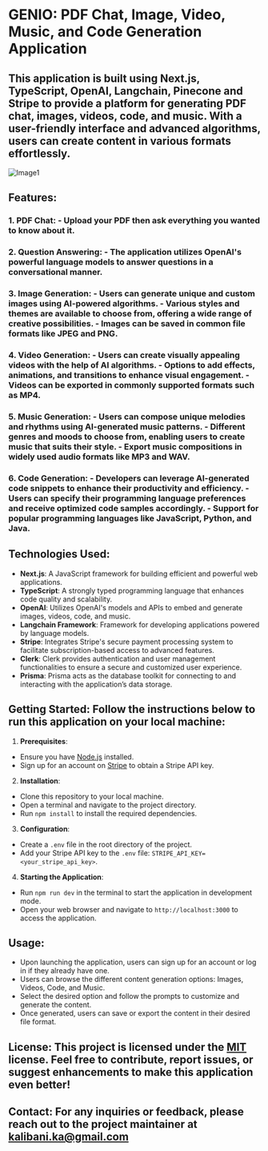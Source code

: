 # GENIO: PDF Chat, Image, Video, Music, and Code Generation Application
## This application is built using Next.js, TypeScript, OpenAI, Langchain, Pinecone and Stripe to provide a platform for generating PDF chat, images, videos, code, and music. With a user-friendly interface and advanced algorithms, users can create content in various formats effortlessly. 

![Image1](https://github.com/kalibani/Genio/blob/main/public/Screenshot-project.png)


## Features: 
### 1. PDF Chat: - Upload your PDF then ask everything you wanted to know about it.
### 2. Question Answering: - The application utilizes OpenAI's powerful language models to answer questions in a conversational manner.
### 3. Image Generation: - Users can generate unique and custom images using AI-powered algorithms. - Various styles and themes are available to choose from, offering a wide range of creative possibilities. - Images can be saved in common file formats like JPEG and PNG. 
### 4. Video Generation: - Users can create visually appealing videos with the help of AI algorithms. - Options to add effects, animations, and transitions to enhance visual engagement. - Videos can be exported in commonly supported formats such as MP4. 
### 5. Music Generation: - Users can compose unique melodies and rhythms using AI-generated music patterns. - Different genres and moods to choose from, enabling users to create music that suits their style. - Export music compositions in widely used audio formats like MP3 and WAV.
### 6. Code Generation: - Developers can leverage AI-generated code snippets to enhance their productivity and efficiency. - Users can specify their programming language preferences and receive optimized code samples accordingly. - Support for popular programming languages like JavaScript, Python, and Java. 
## Technologies Used: 
- **Next.js**: A JavaScript framework for building efficient and powerful web applications. 
- **TypeScript**: A strongly typed programming language that enhances code quality and scalability. 
- **OpenAI**: Utilizes OpenAI's models and APIs to embed and generate images, videos, code, and music.
- **Langchain Framework**: Framework for developing applications powered by language models.
- **Stripe**: Integrates Stripe's secure payment processing system to facilitate subscription-based access to advanced features.
- **Clerk**: Clerk provides authentication and user management functionalities to ensure a secure and customized user experience. 
- **Prisma**: Prisma acts as the database toolkit for connecting to and interacting with the application’s data storage.

## Getting Started: Follow the instructions below to run this application on your local machine: 
1. **Prerequisites**: 
- Ensure you have [Node.js](https://nodejs.org) installed. 
- Sign up for an account on [Stripe](https://stripe.com) to obtain a Stripe API key. 
2. **Installation**:
- Clone this repository to your local machine. 
- Open a terminal and navigate to the project directory. 
- Run `npm install` to install the required dependencies.
3. **Configuration**: 
- Create a `.env` file in the root directory of the project. 
- Add your Stripe API key to the `.env` file: `STRIPE_API_KEY=<your_stripe_api_key>`. 
4. **Starting the Application**: 
- Run `npm run dev` in the terminal to start the application in development mode. 
- Open your web browser and navigate to `http://localhost:3000` to access the application. 
## Usage: 
- Upon launching the application, users can sign up for an account or log in if they already have one. 
- Users can browse the different content generation options: Images, Videos, Code, and Music.
- Select the desired option and follow the prompts to customize and generate the content. 
- Once generated, users can save or export the content in their desired file format. 
## License: This project is licensed under the [MIT](LICENSE) license. Feel free to contribute, report issues, or suggest enhancements to make this application even better! 
## Contact: For any inquiries or feedback, please reach out to the project maintainer at [kalibani.ka@gmail.com](maito:kalibani.ka@gmail.com)

